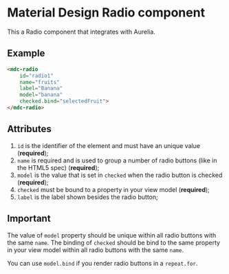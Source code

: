 
# Material Design Radio component

This a Radio component that integrates with Aurelia.

## Example

```html
<mdc-radio 
    id="radio1"
    name="fruits"
    label="Banana"
    model="banana"
    checked.bind="selectedFruit">
</mdc-radio>
```

## Attributes

1. `id` is the identifier of the element and must have an unique value (**required**);
2. `name` is required and is used to group a number of radio buttons (like in the HTML5 spec) (**required**);
3. `model` is the value that is set in `checked` when the radio button is checked (**required**);
4. `checked` must be bound to a property in your view model (**required**);
5. `label` is the label shown besides the radio button;

## Important

The value of `model` property should be unique within all radio buttons with the same `name`. 
The binding of `checked` should be bind to the same property in your view model within all radio buttons with the same `name`.

You can use `model.bind` if you render radio buttons in a `repeat.for`.
